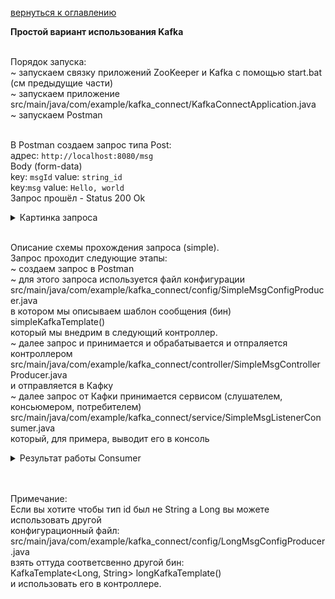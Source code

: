 <a href="/README.md">вернуться к оглавлению</a>

<b>Простой вариант использования Kafka</b> <br><br>

Порядок запуска:<br>
~ запускаем связку приложений ZooKeeper и Kafka c помощью start.bat<br>
(см предыдущие части)<br>
~ запускаем приложение<br>
src/main/java/com/example/kafka_connect/KafkaConnectApplication.java<br>
~ запускаем Postman<br><br>

В Postman создаем запрос типа Post:<br>
адрес: `http://localhost:8080/msg` <br>
Body (form-data) <br>
key: `msgId` value: `string_id`<br>
key:`msg` value: `Hello, world`<br>
Запрос прошёл - Status 200 Ok
<details>
<summary>Картинка запроса</summary>
<img src="postman.png" alt="">
</details> <br>

Описание схемы прохождения запроса (simple). <br>
Запрос проходит следующие этапы: <br>
~ создаем запрос в Postman<br>
~ для этого запроса используется файл конфигурации<br>
src/main/java/com/example/kafka_connect/config/SimpleMsgConfigProducer.java<br>
в котором мы описываем шаблон сообщения (бин)<br>
simpleKafkaTemplate() <br>
который мы внедрим в следующий контроллер. <br>
~ далее запрос и принимается и обрабатывается и отпраляется контроллером <br>
src/main/java/com/example/kafka_connect/controller/SimpleMsgControllerProducer.java <br>
и отправляется в Кафку <br>
~ далее запрос от Кафки принимается сервисом (слушателем, консьюмером, потребителем)<br>
src/main/java/com/example/kafka_connect/service/SimpleMsgListenerConsumer.java<br>
который, для примера, выводит его в консоль
<details>
<summary>Результат работы Consumer</summary>
<img src="console.png" alt="">
</details> <br><br>

Примечание: <br>
Если вы хотите чтобы тип id был не String а Long вы можете использовать другой<br> 
конфигурационный файл: <br>
src/main/java/com/example/kafka_connect/config/LongMsgConfigProducer.java <br>
взять оттуда соответсвенно другой бин: <br>
KafkaTemplate<Long, String> longKafkaTemplate() <br> 
и использовать его в контроллере. <br>